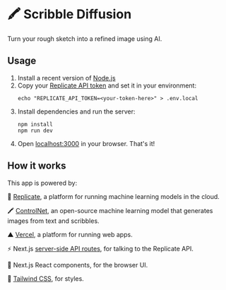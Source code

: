 # 🖍️ Scribble Diffusion

Turn your rough sketch into a refined image using AI.

## Usage

1. Install a recent version of [Node.js](https://nodejs.org/)
1. Copy your [Replicate API token](https://replicate.com/account?utm_source=project&utm_campaign=scribblediffusion) and set it in your environment:
   ```
   echo "REPLICATE_API_TOKEN=<your-token-here>" > .env.local
   ```
1. Install dependencies and run the server:
   ```
   npm install
   npm run dev
   ```
1. Open [localhost:3000](http://localhost:3000) in your browser. That's it!

## How it works

This app is powered by:

🚀 [Replicate](https://replicate.com/?utm_source=project&utm_campaign=scribblediffusion), a platform for running machine learning models in the cloud.

🖍️ [ControlNet](https://replicate.com/rossjillian/controlnet?utm_source=project&utm_campaign=scribblediffusion), an open-source machine learning model that generates images from text and scribbles.

▲ [Vercel](https://vercel.com/), a platform for running web apps.

⚡️ Next.js [server-side API routes](pages/api), for talking to the Replicate API.

👀 Next.js React components, for the browser UI.

🍃 [Tailwind CSS](https://tailwindcss.com/), for styles.
